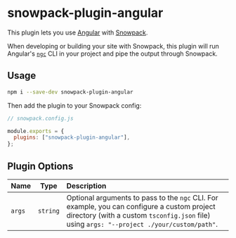 # snowpack-plugin-angular

This plugin lets you use [Angular](https://angular.io) with [Snowpack](https://snowpack.dev).

When developing or building your site with Snowpack, this plugin will run Angular's [`ngc`](https://angular.io/guide/aot-compiler) CLI in your project and pipe the output through Snowpack.

## Usage

```bash
npm i --save-dev snowpack-plugin-angular
```

Then add the plugin to your Snowpack config:

```js
// snowpack.config.js

module.exports = {
  plugins: ["snowpack-plugin-angular"],
};
```

## Plugin Options

| Name   |   Type   | Description                                                                                                                                                                               |
| :----- | :------: | :---------------------------------------------------------------------------------------------------------------------------------------------------------------------------------------- |
| `args` | `string` | Optional arguments to pass to the `ngc` CLI. For example, you can configure a custom project directory (with a custom `tsconfig.json` file) using `args: "--project ./your/custom/path"`. |
